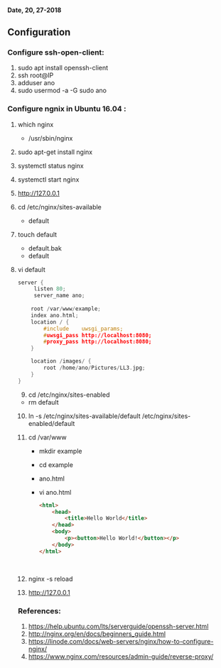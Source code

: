 #### Date, 20, 27-2018

## Configuration

### Configure ssh-open-client:

1. sudo apt install openssh-client
2. ssh root@IP
3. adduser ano
4. sudo usermod -a -G sudo ano

### Configure ngnix in Ubuntu 16.04 :	

1. which nginx

   - /usr/sbin/nginx

2. sudo apt-get install nginx

3. systemctl status nginx

4. systemctl start nginx

5. http://127.0.0.1

6. cd /etc/nginx/sites-available

   - default

7. touch default

   - default.bak
   - default

8. vi default

   ```c++
   server {
     	listen 80;
     	server_name ano;
     
       root /var/www/example;
       index ano.html;
       location / {
           #include    uwsgi_params;
           #uwsgi_pass http://localhost:8080;
           #proxy_pass http://localhost:8080;
       }

       location /images/ {
           root /home/ano/Pictures/LL3.jpg;
       }
   }
   ```

   9. cd /etc/nginx/sites-enabled

   - rm default

   10. ln -s /etc/nginx/sites-available/default  /etc/nginx/sites-enabled/default

   11. cd /var/www

       - mkdir example

       - cd example

       - ano.html

       - vi ano.html

         ``````html
         <html>
             <head>
                 <title>Hello World</title>
             </head>
             <body>            
                 <p><button>Hello World!</button></p>
             </body>
         </html>
         ``````

         ​

   12. nginx -s reload

   13. http://127.0.0.1

   ### References:

   1. https://help.ubuntu.com/lts/serverguide/openssh-server.html
   2. http://nginx.org/en/docs/beginners_guide.html
   3. https://linode.com/docs/web-servers/nginx/how-to-configure-nginx/
   4. https://www.nginx.com/resources/admin-guide/reverse-proxy/